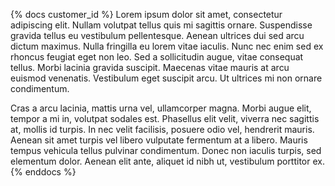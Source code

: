 {% docs customer_id %}
Lorem ipsum dolor sit amet, consectetur adipiscing elit. Nullam volutpat tellus quis mi sagittis ornare. Suspendisse gravida tellus eu vestibulum pellentesque. Aenean ultrices dui sed arcu dictum maximus. Nulla fringilla eu lorem vitae iaculis. Nunc nec enim sed ex rhoncus feugiat eget non leo. Sed a sollicitudin augue, vitae consequat tellus. Morbi lacinia gravida suscipit. Maecenas vitae mauris at arcu euismod venenatis. Vestibulum eget suscipit arcu. Ut ultrices mi non ornare condimentum.

Cras a arcu lacinia, mattis urna vel, ullamcorper magna. Morbi augue elit, tempor a mi in, volutpat sodales est. Phasellus elit velit, viverra nec sagittis at, mollis id turpis. In nec velit facilisis, posuere odio vel, hendrerit mauris. Aenean sit amet turpis vel libero vulputate fermentum at a libero. Mauris tempus vehicula tellus pulvinar condimentum. Donec non iaculis turpis, sed elementum dolor. Aenean elit ante, aliquet id nibh ut, vestibulum porttitor ex.
{% enddocs %}